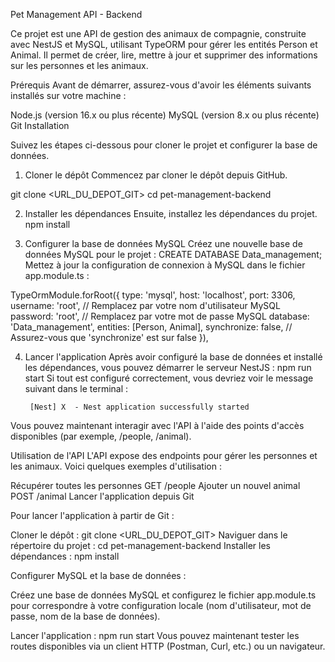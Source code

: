Pet Management API - Backend

Ce projet est une API de gestion des animaux de compagnie, construite avec NestJS et MySQL, utilisant TypeORM pour gérer les entités Person et Animal. Il permet de créer, lire, mettre à jour et supprimer des informations sur les personnes et les animaux.

Prérequis
Avant de démarrer, assurez-vous d'avoir les éléments suivants installés sur votre machine :

Node.js (version 16.x ou plus récente)
MySQL (version 8.x ou plus récente)
Git
Installation

Suivez les étapes ci-dessous pour cloner le projet et configurer la base de données.

1. Cloner le dépôt
Commencez par cloner le dépôt depuis GitHub.


git clone <URL_DU_DEPOT_GIT>
cd pet-management-backend

2. Installer les dépendances
Ensuite, installez les dépendances du projet.
  npm install

4. Configurer la base de données MySQL
Créez une nouvelle base de données MySQL pour le projet :
  CREATE DATABASE Data_management;
Mettez à jour la configuration de connexion à MySQL dans le fichier app.module.ts :


TypeOrmModule.forRoot({
  type: 'mysql',
  host: 'localhost',
  port: 3306,
  username: 'root',       // Remplacez par votre nom d'utilisateur MySQL
  password: 'root',       // Remplacez par votre mot de passe MySQL
  database: 'Data_management',
  entities: [Person, Animal],
  synchronize: false,     // Assurez-vous que 'synchronize' est sur false
}),

4. Lancer l'application
Après avoir configuré la base de données et installé les dépendances, vous pouvez démarrer le serveur NestJS :
    npm run start
Si tout est configuré correctement, vous devriez voir le message suivant dans le terminal :

        [Nest] X  - Nest application successfully started

Vous pouvez maintenant interagir avec l'API à l'aide des points d'accès disponibles (par exemple, /people, /animal).

Utilisation de l'API
L'API expose des endpoints pour gérer les personnes et les animaux. Voici quelques exemples d'utilisation :

Récupérer toutes les personnes
    GET /people
Ajouter un nouvel animal
    POST /animal
Lancer l'application depuis Git

  Pour lancer l'application à partir de Git :

  Cloner le dépôt :
      git clone <URL_DU_DEPOT_GIT>
Naviguer dans le répertoire du projet :
      cd pet-management-backend
Installer les dépendances :
        npm install
        
Configurer MySQL et la base de données :

Créez une base de données MySQL et configurez le fichier app.module.ts pour correspondre à votre configuration locale (nom d'utilisateur, mot de passe, nom de la base de données).

Lancer l'application :
          npm run start
Vous pouvez maintenant tester les routes disponibles via un client HTTP (Postman, Curl, etc.) ou un navigateur.

